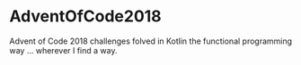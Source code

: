 # AdventOfCode2018
Advent of Code 2018 challenges folved in Kotlin the functional programming way ... wherever I find a way.
